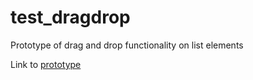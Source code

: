 # test_dragdrop
Prototype of drag and drop functionality on list elements

Link to [prototype](https://popadicbranislav.github.io/test_dragdrop/dist/index.html)
